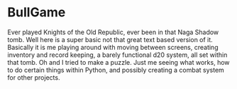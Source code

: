 # BullGame
Ever played Knights of the Old Republic, ever been in that Naga Shadow tomb. Well here is a super basic not that great text based version of it. 
Basically it is me playing around with moving between screens, creating inventory and record keeping, a barely functional d20 system, all set within that tomb. Oh and I tried to make a puzzle.
Just me seeing what works, how to do certain things within Python, and possibly creating a combat system for other projects.
